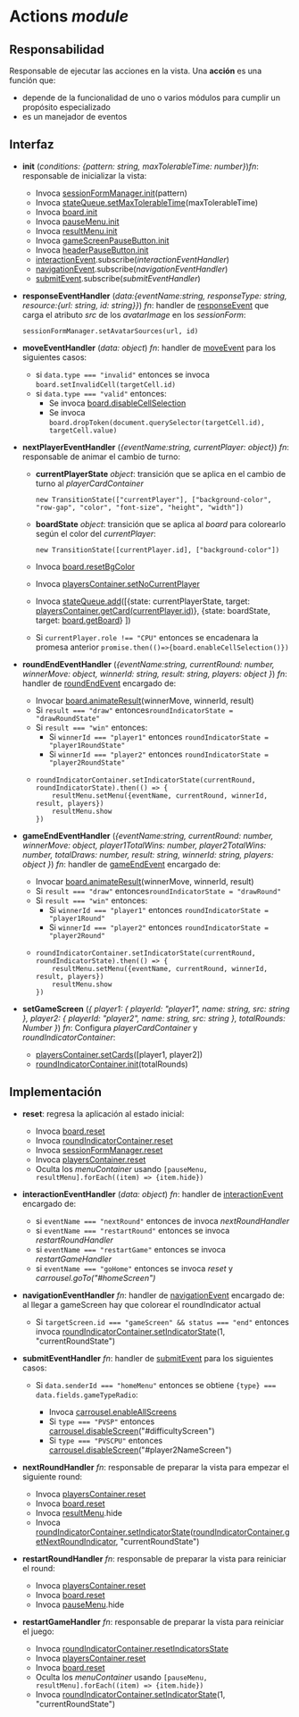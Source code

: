 # Actions _module_

## Responsabilidad

Responsable de ejecutar las acciones en la vista. Una **acción** es una función que:

-   depende de la funcionalidad de uno o varios módulos para cumplir un propósito especializado
-   es un manejador de eventos

## Interfaz

-   **init** (_conditions: {pattern: string, maxTolerableTime: number}_)_fn_: responsable de inicializar la vista:

    -   Invoca [sessionFormManager.init](./sessionFormManager.md#interfaz)(pattern)
    -   Invoca [stateQueue.setMaxTolerableTime](./stateQueue.md#interfaz)(maxTolerableTime)
    -   Invoca [board.init](./board.md#interfaz)
    -   Invoca [pauseMenu.init](./display.md#implementación)
    -   Invoca [resultMenu.init](./display.md#implementación)
    -   Invoca [gameScreenPauseButton.init](./display.md#implementación)
    -   Invoca [headerPauseButton.init](./display.md#implementación)
    -   [interactionEvent](./display.md#eventos).subscribe(_interactionEventHandler_)
    -   [navigationEvent](./display.md#eventos).subscribe(_navigationEventHandler_)
    -   [submitEvent](./display.md#eventos).subscribe(_submitEventHandler_)

-   **responseEventHandler** (_data:{eventName:string, responseType: string, resource:{url: string, id: string}}_) _fn_: handler de [responseEvent](../avatarProvider.md#eventos) que carga el atributo _src_ de los _avatarImage_ en los _sessionForm_:

    ```
    sessionFormManager.setAvatarSources(url, id)
    ```

-   **moveEventHandler** (_data: object_) _fn_: handler de [moveEvent](../game/game.md#eventos) para los siguientes casos:

    -   si `data.type === "invalid"` entonces se invoca `board.setInvalidCell(targetCell.id)`
    -   si `data.type === "valid"` entonces:
        -   Se invoca [board.disableCellSelection](./board.md#interfaz)
        -   Se invoca `board.dropToken(document.querySelector(targetCell.id), targetCell.value)`

-   **nextPlayerEventHandler** (_{eventName:string, currentPlayer: object}_) _fn_: responsable de animar el cambio de turno:

    -   **currentPlayerState** _object_: transición que se aplica en el cambio de turno al _playerCardContainer_

        ```
        new TransitionState(["currentPlayer"], ["background-color", "row-gap", "color", "font-size", "height", "width"])
        ```

    -   **boardState** _object_: transición que se aplica al _board_ para colorearlo según el color del _currentPlayer_:

        ```
        new TransitionState([currentPlayer.id], ["background-color"])
        ```

    -   Invoca [board.resetBgColor](./board.md#interfaz)
    -   Invoca [playersContainer.setNoCurrentPlayer](./playersContainer.md#interfaz)
    -   Invoca [stateQueue.add](./stateQueue.md#interfaz)([{state: currentPlayerState, target: [playersContainer.getCard(currentPlayer.id)](./playersContainer.md#interfaz)}, {state: boardState, target: [board.getBoard](./board.md#interfaz)} ])
    -   Si `currentPlayer.role !== "CPU"` entonces se encadenara la promesa anterior `promise.then(()=>{board.enableCellSelection()})`

-   **roundEndEventHandler** (_{eventName:string, currentRound: number, winnerMove: object, winnerId: string, result: string, players: object }_) _fn_: handler de [roundEndEvent](../game/game.md#eventos) encargado de:

    -   Invocar [board.animateResult](./board.md#interfaz)(winnerMove, winnerId, result)
    -   Si `result === "draw"` entonces`roundIndicatorState = "drawRoundState"`
    -   Si `result === "win"` entonces:
        -   Si `winnerId === "player1"` entonces `roundIndicatorState = "player1RoundState"`
        -   Si `winnerId === "player2"` entonces `roundIndicatorState = "player2RoundState"`
    -   ```
        roundIndicatorContainer.setIndicatorState(currentRound, roundIndicatorState).then(() => {
            resultMenu.setMenu({eventName, currentRound, winnerId, result, players})
            resultMenu.show
        })
        ```

-   **gameEndEventHandler** (_{eventName:string, currentRound: number, winnerMove: object, player1TotalWins: number, player2TotalWins: number, totalDraws: number, result: string, winnerId: string, players: object }_) _fn_: handler de [gameEndEvent](../game/game.md#eventos) encargado de:

    -   Invocar [board.animateResult](./board.md#interfaz)(winnerMove, winnerId, result)
    -   Si `result === "draw"` entonces`roundIndicatorState = "drawRound"`
    -   Si `result === "win"` entonces:
        -   Si `winnerId === "player1"` entonces `roundIndicatorState = "player1Round"`
        -   Si `winnerId === "player2"` entonces `roundIndicatorState = "player2Round"`
    -   ```
        roundIndicatorContainer.setIndicatorState(currentRound, roundIndicatorState).then(() => {
            resultMenu.setMenu({eventName, currentRound, winnerId, result, players})
            resultMenu.show
        })
        ```

-   **setGameScreen** (_{ player1: { playerId: "player1", name: string, src: string }, player2: { playerId: "player2", name: string, src: string }, totalRounds: Number }_) _fn_: Configura _playerCardContainer_ y _roundIndicatorContainer_:

    -   [playersContainer.setCards](./playersContainer.md#interfaz)([player1, player2])
    -   [roundIndicatorContainer.init](./roundIndicatorContainer.md#interfaz)(totalRounds)

## Implementación

-   **reset**: regresa la aplicación al estado inicial:

    -   Invoca [board.reset](./board.md#interfaz)
    -   Invoca [roundIndicatorContainer.reset](./roundIndicator.md#interfaz)
    -   Invoca [sessionFormManager.reset](./sessionFormManager.md#interfaz)
    -   Invoca [playersContainer.reset](./playersContainer.md#interfaz)
    -   Oculta los _menuContainer_ usando `[pauseMenu, resultMenu].forEach((item) => {item.hide})`

-   **interactionEventHandler** (_data: object_) _fn_: handler de [interactionEvent](./display.md#interfaz) encargado de:

    -   si `eventName === "nextRound"` entonces de invoca _nextRoundHandler_
    -   si `eventName === "restartRound"` entonces se invoca _restartRoundHandler_
    -   si `eventName === "restartGame"` entonces se invoca _restartGameHandler_
    -   si `eventName === "goHome"` entonces se invoca _reset_ y _carrousel.goTo("#homeScreen")_

-   **navigationEventHandler** _fn_: handler de [navigationEvent](./display.md#interfaz) encargado de: al llegar a gameScreen hay que colorear el roundIndicator actual

    -   Si `targetScreen.id === "gameScreen" && status === "end"` entonces invoca [roundIndicatorContainer.setIndicatorState](./roundIndicatorContainer.md#interfaz)(1, "currentRoundState")

-   **submitEventHandler** _fn_: handler de [submitEvent](./display.md#eventos) para los siguientes casos:

    -   Si `data.senderId === "homeMenu"` entonces se obtiene `{type} === data.fields.gameTypeRadio`:

        -   Invoca [carrousel.enableAllScreens](./carrousel.md#interfaz)
        -   Si `type === "PVSP"` entonces [carrousel.disableScreen](./carrousel.md#interfaz)("#difficultyScreen")
        -   Si `type === "PVSCPU"` entonces [carrousel.disableScreen](./carrousel.md#interfaz)("#player2NameScreen")

-   **nextRoundHandler** _fn_: responsable de preparar la vista para empezar el siguiente round:

    -   Invoca [playersContainer.reset](./playersContainer.md#interfaz)
    -   Invoca [board.reset](./board.md#interfaz)
    -   Invoca [resultMenu](./display.md#implementación).hide
    -   Invoca [roundIndicatorContainer.setIndicatorState](./roundIndicatorContainer.md#interfaz)([roundIndicatorContainer.getNextRoundIndicator](./roundIndicatorContainer.md#interfaz), "currentRoundState")

-   **restartRoundHandler** _fn_: responsable de preparar la vista para reiniciar el round:

    -   Invoca [playersContainer.reset](./playersContainer.md#interfaz)
    -   Invoca [board.reset](./board.md#interfaz)
    -   Invoca [pauseMenu](./display.md#implementación).hide

-   **restartGameHandler** _fn_: responsable de preparar la vista para reiniciar el juego:

    -   Invoca [roundIndicatorContainer.resetIndicatorsState](./roundIndicatorContainer.md#interfaz)
    -   Invoca [playersContainer.reset](./playersContainer.md#interfaz)
    -   Invoca [board.reset](./board.md#interfaz)
    -   Oculta los _menuContainer_ usando `[pauseMenu, resultMenu].forEach((item) => {item.hide})`
    -   Invoca [roundIndicatorContainer.setIndicatorState](./roundIndicatorContainer.md#interfaz)(1, "currentRoundState")
